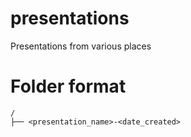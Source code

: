 presentations
=============

Presentations from various places

Folder format
=============
```
/
├── <presentation_name>-<date_created>
```
